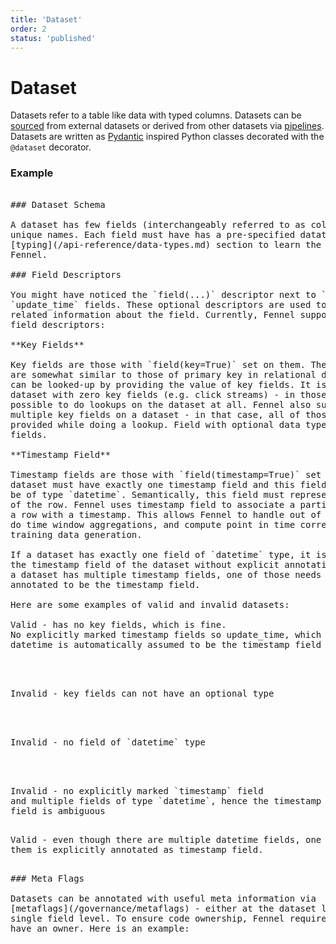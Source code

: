 ```yaml
---
title: 'Dataset'
order: 2
status: 'published'
---
```


# Dataset

Datasets refer to a table like data with typed columns. Datasets can be 
[sourced](/concepts/source) from external datasets or derived from other
datasets via [pipelines](/concepts/pipeline). Datasets are written as 
[Pydantic](https://docs.pydantic.dev/) inspired Python classes decorated 
with the `@dataset` decorator.

### Example

<pre snippet="datasets/datasets#user_dataset" />

### Dataset Schema

A dataset has few fields (interchangeably referred to as columns) with types and
unique names. Each field must have has a pre-specified datatype. See the 
[typing](/api-reference/data-types.md) section to learn the types supported by
Fennel.

### Field Descriptors

You might have noticed the `field(...)` descriptor next to `uid` and 
`update_time` fields. These optional descriptors are used to provide non-typing
related information about the field. Currently, Fennel supports two
field descriptors:

**Key Fields**

Key fields are those with `field(key=True)` set on them. The semantics of this 
are somewhat similar to those of primary key in relational datasets. Datasets 
can be looked-up by providing the value of key fields. It is okay to have a 
dataset with zero key fields (e.g. click streams) - in those cases, it's not 
possible to do lookups on the dataset at all. Fennel also supports having 
multiple key fields on a dataset - in that case, all of those need to be 
provided while doing a lookup. Field with optional data types can not be key
fields. 

**Timestamp Field**

Timestamp fields are those with `field(timestamp=True)` set on them. Every 
dataset must have exactly one timestamp field and this field should always
be of type `datetime`. Semantically, this field must represent 'event time'
of the row. Fennel uses timestamp field to associate a particular state of
a row with a timestamp. This allows Fennel to handle out of order events, 
do time window aggregations, and compute point in time correct features for
training data generation.

If a dataset has exactly one field of `datetime` type, it is assumed to be
the timestamp field of the dataset without explicit annotation. However, if
a dataset has multiple timestamp fields, one of those needs to be explicitly
annotated to be the timestamp field.

Here are some examples of valid and invalid datasets:

Valid - has no key fields, which is fine. 
No explicitly marked timestamp fields so update_time, which is of type
datetime is automatically assumed to be the timestamp field

<pre snippet="datasets/datasets#valid_user_dataset" />


Invalid - key fields can not have an optional type

<pre snippet="datasets/datasets#invalid_user_dataset_optional_key_field" />


Invalid - no field of `datetime` type

<pre snippet="datasets/datasets#invalid_user_dataset_no_datetime_field" />


Invalid - no explicitly marked `timestamp` field
and multiple fields of type `datetime`, hence the timestamp 
field is ambiguous
<pre snippet="datasets/datasets#invalid_user_dataset_ambiguous_timestamp_field" />

Valid - even though there are multiple datetime fields, one of 
them is explicitly annotated as timestamp field.
<pre snippet="datasets/datasets#valid_dataset_multiple_datetime_fields" />

### Meta Flags

Datasets can be annotated with useful meta information via 
[metaflags](/governance/metaflags) - either at the dataset level or at the 
single field level. To ensure code ownership, Fennel requires every dataset to
have an owner. Here is an example:

<pre snippet="datasets/datasets#metaflags_dataset" />
